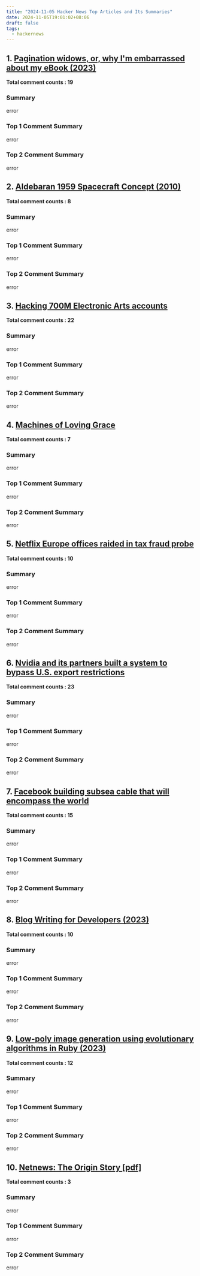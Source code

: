 ```yaml
---
title: "2024-11-05 Hacker News Top Articles and Its Summaries"
date: 2024-11-05T19:01:02+08:06
draft: false
tags:
  - hackernews
---
```


## 1. [Pagination widows, or, why I'm embarrassed about my eBook (2023)](https://news.ycombinator.com/item?id=42047677)

**Total comment counts : 19**

### Summary

 error

### Top 1 Comment Summary

 error

### Top 2 Comment Summary

 error

## 2. [Aldebaran 1959 Spacecraft Concept (2010)](https://news.ycombinator.com/item?id=42047243)

**Total comment counts : 8**

### Summary

 error

### Top 1 Comment Summary

 error

### Top 2 Comment Summary

 error

## 3. [Hacking 700M Electronic Arts accounts](https://news.ycombinator.com/item?id=42052143)

**Total comment counts : 22**

### Summary

 error

### Top 1 Comment Summary

 error

### Top 2 Comment Summary

 error

## 4. [Machines of Loving Grace](https://news.ycombinator.com/item?id=42045509)

**Total comment counts : 7**

### Summary

 error

### Top 1 Comment Summary

 error

### Top 2 Comment Summary

 error

## 5. [Netflix Europe offices raided in tax fraud probe](https://news.ycombinator.com/item?id=42051643)

**Total comment counts : 10**

### Summary

 error

### Top 1 Comment Summary

 error

### Top 2 Comment Summary

 error

## 6. [Nvidia and its partners built a system to bypass U.S. export restrictions](https://news.ycombinator.com/item?id=42048065)

**Total comment counts : 23**

### Summary

 error

### Top 1 Comment Summary

 error

### Top 2 Comment Summary

 error

## 7. [Facebook building subsea cable that will encompass the world](https://news.ycombinator.com/item?id=42041581)

**Total comment counts : 15**

### Summary

 error

### Top 1 Comment Summary

 error

### Top 2 Comment Summary

 error

## 8. [Blog Writing for Developers (2023)](https://news.ycombinator.com/item?id=42045477)

**Total comment counts : 10**

### Summary

 error

### Top 1 Comment Summary

 error

### Top 2 Comment Summary

 error

## 9. [Low-poly image generation using evolutionary algorithms in Ruby (2023)](https://news.ycombinator.com/item?id=42047320)

**Total comment counts : 12**

### Summary

 error

### Top 1 Comment Summary

 error

### Top 2 Comment Summary

 error

## 10. [Netnews: The Origin Story [pdf]](https://news.ycombinator.com/item?id=42048021)

**Total comment counts : 3**

### Summary

 error

### Top 1 Comment Summary

 error

### Top 2 Comment Summary

 error

